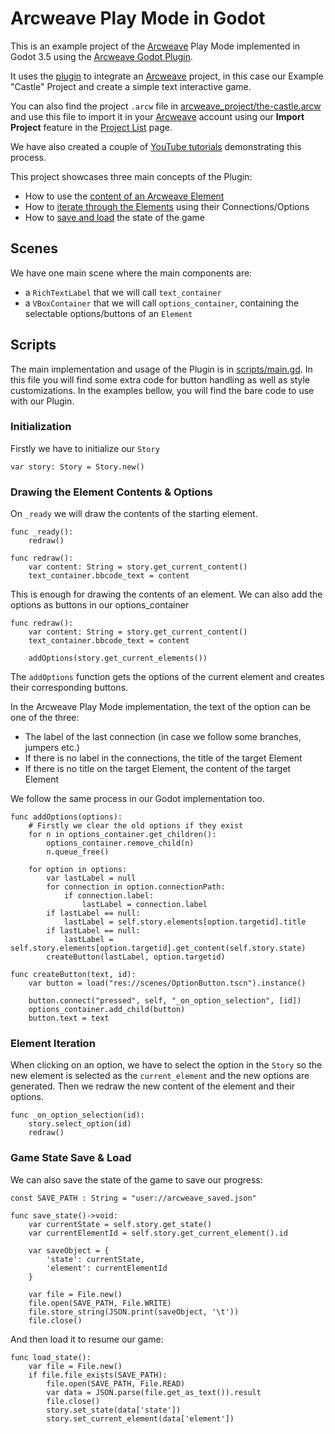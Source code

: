 # Arcweave Play Mode in Godot

This is an example project of the [Arcweave](https://arcweave.com) Play Mode implemented in Godot 3.5 using the [Arcweave Godot Plugin](https://github.com/Arcweave/arcweave-godot-plugin).

It uses the [plugin](https://github.com/Arcweave/arcweave-godot-plugin) to integrate an [Arcweave](https://arcweave.com) project, in this case our Example "Castle" Project and create a simple text interactive game.

You can also find the project `.arcw` file in [arcweave_project/the-castle.arcw](arcweave_project/the-castle.arcw) and use this file to import it in your [Arcweave](https://arcweave.com) account using our **Import Project** feature in the [Project List](https://arcweave.com/app/list) page.

We have also created a couple of [YouTube tutorials](https://www.youtube.com/watch?v=z4n4lu5ARa0) demonstrating this process.

This project showcases three main concepts of the Plugin:

* How to use the [content of an Arcweave Element](#drawing-the-element-contents--options)
* How to [iterate through the Elements](#element-iteration) using their Connections/Options
* How to [save and load](#game-state-save--load) the state of the game

## Scenes

We have one main scene where the main components are:

* a `RichTextLabel` that we will call `text_container` 
* a `VBoxContainer` that we will call `options_container`, containing the selectable options/buttons of an `Element`

## Scripts

The main implementation and usage of the Plugin is in [scripts/main.gd](scripts/main.gd). In this file you will find some extra code for button handling as well as style customizations. In the examples bellow, you will find the bare code to use with our Plugin.

### Initialization


Firstly we have to initialize our `Story`

```gdscript
var story: Story = Story.new()
```

### Drawing the Element Contents & Options

On `_ready` we will draw the contents of the starting element.

```gdscript
func _ready():
    redraw()

func redraw():
    var content: String = story.get_current_content()
    text_container.bbcode_text = content
```

This is enough for drawing the contents of an element. We can also add the options as buttons in our options_container

```gdscript
func redraw():
    var content: String = story.get_current_content()
    text_container.bbcode_text = content

    addOptions(story.get_current_elements())
```

The `addOptions` function gets the options of the current element and creates their corresponding buttons.

In the Arcweave Play Mode implementation, the text of the option can be one of the three:

* The label of the last connection (in case we follow some branches, jumpers etc.)
* If there is no label in the connections, the title of the target Element
* If there is no title on the target Element, the content of the target Element

We follow the same process in our Godot implementation too.

```gdscript
func addOptions(options):
    # Firstly we clear the old options if they exist
    for n in options_container.get_children():
        options_container.remove_child(n)
        n.queue_free()

    for option in options:
        var lastLabel = null
        for connection in option.connectionPath:
            if connection.label:
                lastLabel = connection.label
        if lastLabel == null:
            lastLabel = self.story.elements[option.targetid].title
        if lastLabel == null:
            lastLabel = self.story.elements[option.targetid].get_content(self.story.state)
        createButton(lastLabel, option.targetid)

func createButton(text, id):
    var button = load("res://scenes/OptionButton.tscn").instance()

    button.connect("pressed", self, "_on_option_selection", [id])
    options_container.add_child(button)
    button.text = text
```

### Element Iteration

When clicking on an option, we have to select the option in the `Story` so the new element is selected as the `current_element` and the new options are generated. Then we redraw the new content of the element and their options.

```gdscript
func _on_option_selection(id):
    story.select_option(id)
    redraw()
```

### Game State Save & Load

We can also save the state of the game to save our progress:

```gdscript
const SAVE_PATH : String = "user://arcweave_saved.json"

func save_state()->void:
    var currentState = self.story.get_state()
    var currentElementId = self.story.get_current_element().id

    var saveObject = {
        'state': currentState,
        'element': currentElementId
    }

    var file = File.new()
    file.open(SAVE_PATH, File.WRITE)
    file.store_string(JSON.print(saveObject, '\t'))
    file.close()
```

And then load it to resume our game:

```gdscript
func load_state():
    var file = File.new()
    if file.file_exists(SAVE_PATH):
        file.open(SAVE_PATH, File.READ)
        var data = JSON.parse(file.get_as_text()).result
        file.close()
        story.set_state(data['state'])
        story.set_current_element(data['element'])
```
